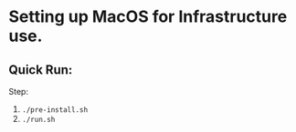 # Setting up MacOS for Infrastructure use.

## Quick Run:
Step:
1. `./pre-install.sh`
2. `./run.sh`

